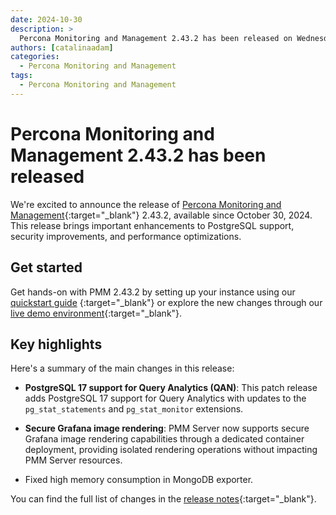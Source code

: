```yaml
---
date: 2024-10-30
description: >
  Percona Monitoring and Management 2.43.2 has been released on Wednesday, October 30, 2024.
authors: [catalinaadam]
categories:
  - Percona Monitoring and Management
tags:
  - Percona Monitoring and Management
---
```


# Percona Monitoring and Management 2.43.2 has been released

<!-- more -->

We're excited to announce the release of 
[Percona Monitoring and Management](https://docs.percona.com/percona-monitoring-and-management/index.html){:target="_blank"} 2.43.2, available since October 30, 2024. This release brings important enhancements to PostgreSQL support, security improvements, and performance optimizations.

## Get started

Get hands-on with PMM 2.43.2 by setting up your instance using our [quickstart guide](https://docs.percona.com/percona-monitoring-and-management/quickstart/index.html) {:target="_blank"} or explore the new changes through our [live demo environment](https://pmmdemo.percona.com){:target="_blank"}.

## Key highlights

Here's a summary of the main changes in this release:
- **PostgreSQL 17 support for Query Analytics (QAN)**: This patch release adds PostgreSQL 17 support for Query Analytics with updates to the `pg_stat_statements` and `pg_stat_monitor` extensions.

- **Secure Grafana image rendering**: PMM Server now supports secure Grafana image rendering capabilities through a dedicated container deployment, providing isolated rendering operations without impacting PMM Server resources.

- Fixed high memory consumption in MongoDB exporter.

You can find the full list of changes in the [release notes](https://docs.percona.com/percona-monitoring-and-management/release-notes/2.43.2.html){:target="_blank"}.







